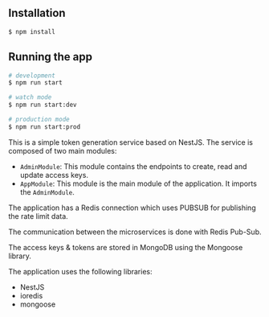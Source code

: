 ## Installation

```bash
$ npm install
```

## Running the app

```bash
# development
$ npm run start

# watch mode
$ npm run start:dev

# production mode
$ npm run start:prod
```

This is a simple token generation service based on NestJS. The service is composed of two main modules:

-   `AdminModule`: This module contains the endpoints to create, read and update access keys.
-   `AppModule`: This module is the main module of the application. It imports the `AdminModule`.

The application has a Redis connection which uses PUBSUB for publishing the rate limit data.

The communication between the microservices is done with Redis Pub-Sub.

The access keys & tokens are stored in MongoDB using the Mongoose library.

The application uses the following libraries:

-   NestJS
-   ioredis
-   mongoose
